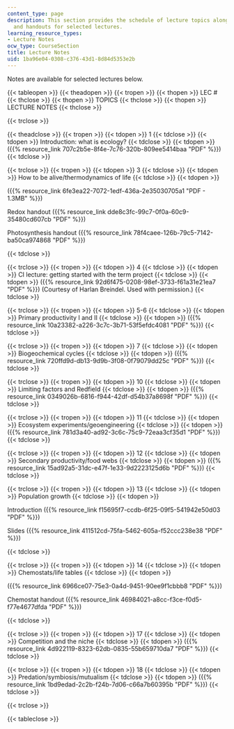 ```yaml
---
content_type: page
description: This section provides the schedule of lecture topics along with notes
  and handouts for selected lectures.
learning_resource_types:
- Lecture Notes
ocw_type: CourseSection
title: Lecture Notes
uid: 1ba96e04-0308-c376-43d1-8d84d5353e2b
---
```


Notes are available for selected lectures below.

{{< tableopen >}}
{{< theadopen >}}
{{< tropen >}}
{{< thopen >}}
LEC #
{{< thclose >}}
{{< thopen >}}
TOPICS
{{< thclose >}}
{{< thopen >}}
LECTURE NOTES
{{< thclose >}}

{{< trclose >}}

{{< theadclose >}}
{{< tropen >}}
{{< tdopen >}}
1
{{< tdclose >}}
{{< tdopen >}}
Introduction: what is ecology?
{{< tdclose >}}
{{< tdopen >}}
({{% resource_link 707c2b5e-8f4e-7c76-320b-809ee5414baa "PDF" %}})
{{< tdclose >}}

{{< trclose >}}
{{< tropen >}}
{{< tdopen >}}
3
{{< tdclose >}}
{{< tdopen >}}
How to be alive/thermodynamics of life
{{< tdclose >}}
{{< tdopen >}}


({{% resource_link 6fe3ea22-7072-1edf-436a-2e35030705a1 "PDF - 1.3MB" %}})

Redox handout ({{% resource_link dde8c3fc-99c7-0f0a-60c9-35480cd607cb "PDF" %}})

Photosynthesis handout ({{% resource_link 78f4caee-126b-79c5-7142-ba50ca974868 "PDF" %}})


{{< tdclose >}}

{{< trclose >}}
{{< tropen >}}
{{< tdopen >}}
4
{{< tdclose >}}
{{< tdopen >}}
CI lecture: getting started with the term project
{{< tdclose >}}
{{< tdopen >}}
({{% resource_link 92d6f475-0208-98ef-3733-f61a31e21ea7 "PDF" %}}) (Courtesy of Harlan Breindel. Used with permission.)
{{< tdclose >}}

{{< trclose >}}
{{< tropen >}}
{{< tdopen >}}
5-6
{{< tdclose >}}
{{< tdopen >}}
Primary productivity I and II
{{< tdclose >}}
{{< tdopen >}}
({{% resource_link 10a23382-a226-3c7c-3b71-53f5efdc4081 "PDF" %}})
{{< tdclose >}}

{{< trclose >}}
{{< tropen >}}
{{< tdopen >}}
7
{{< tdclose >}}
{{< tdopen >}}
Biogeochemical cycles
{{< tdclose >}}
{{< tdopen >}}
({{% resource_link 720ffd9d-db13-9d9b-3f08-0f79079dd25c "PDF" %}})
{{< tdclose >}}

{{< trclose >}}
{{< tropen >}}
{{< tdopen >}}
10
{{< tdclose >}}
{{< tdopen >}}
Limiting factors and Redfield
{{< tdclose >}}
{{< tdopen >}}
({{% resource_link 0349026b-6816-f944-42df-d54b37a8698f "PDF" %}})
{{< tdclose >}}

{{< trclose >}}
{{< tropen >}}
{{< tdopen >}}
11
{{< tdclose >}}
{{< tdopen >}}
Ecosystem experiments/geoengineering
{{< tdclose >}}
{{< tdopen >}}
({{% resource_link 781d3a40-ad92-3c6c-75c9-72eaa3cf35d1 "PDF" %}})
{{< tdclose >}}

{{< trclose >}}
{{< tropen >}}
{{< tdopen >}}
12
{{< tdclose >}}
{{< tdopen >}}
Secondary productivity/food webs
{{< tdclose >}}
{{< tdopen >}}
({{% resource_link 15ad92a5-31dc-e47f-1e33-9d2223125d6b "PDF" %}})
{{< tdclose >}}

{{< trclose >}}
{{< tropen >}}
{{< tdopen >}}
13
{{< tdclose >}}
{{< tdopen >}}
Population growth
{{< tdclose >}}
{{< tdopen >}}


Introduction ({{% resource_link f15695f7-ccdb-6f25-09f5-541942e50d03 "PDF" %}})

Slides ({{% resource_link 411512cd-75fa-5462-605a-f52ccc238e38 "PDF" %}})


{{< tdclose >}}

{{< trclose >}}
{{< tropen >}}
{{< tdopen >}}
14
{{< tdclose >}}
{{< tdopen >}}
Chemostats/life tables
{{< tdclose >}}
{{< tdopen >}}


({{% resource_link 6966ce07-75e3-0a4d-9451-90ee9f1cbbb8 "PDF" %}})

Chemostat handout ({{% resource_link 46984021-a8cc-f3ce-f0d5-f77e4677dfda "PDF" %}})


{{< tdclose >}}

{{< trclose >}}
{{< tropen >}}
{{< tdopen >}}
17
{{< tdclose >}}
{{< tdopen >}}
Competition and the niche
{{< tdclose >}}
{{< tdopen >}}
({{% resource_link 4d922119-8323-62db-0835-55b659710da7 "PDF" %}})
{{< tdclose >}}

{{< trclose >}}
{{< tropen >}}
{{< tdopen >}}
18
{{< tdclose >}}
{{< tdopen >}}
Predation/symbiosis/mutualism
{{< tdclose >}}
{{< tdopen >}}
({{% resource_link 1bd9edad-2c2b-f24b-7d06-c66a7b60395b "PDF" %}})
{{< tdclose >}}

{{< trclose >}}

{{< tableclose >}}